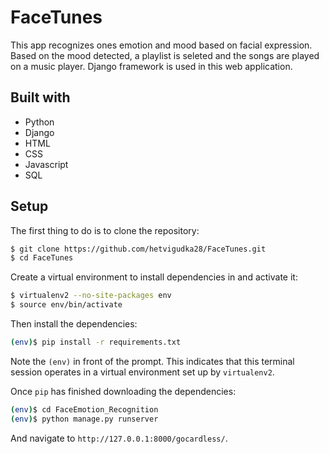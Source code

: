# FaceTunes

This app recognizes ones emotion and mood based on facial expression. Based on the mood detected, a playlist is seleted and the songs are played on a music player.
Django framework is used in this web application. 

## Built with 

- Python
- Django
- HTML
- CSS
- Javascript
- SQL


## Setup

The first thing to do is to clone the repository:

```sh
$ git clone https://github.com/hetvigudka28/FaceTunes.git
$ cd FaceTunes
```

Create a virtual environment to install dependencies in and activate it:

```sh
$ virtualenv2 --no-site-packages env
$ source env/bin/activate
```

Then install the dependencies:

```sh
(env)$ pip install -r requirements.txt
```
Note the `(env)` in front of the prompt. This indicates that this terminal
session operates in a virtual environment set up by `virtualenv2`.

Once `pip` has finished downloading the dependencies:
```sh
(env)$ cd FaceEmotion_Recognition
(env)$ python manage.py runserver
```
And navigate to `http://127.0.0.1:8000/gocardless/`.
